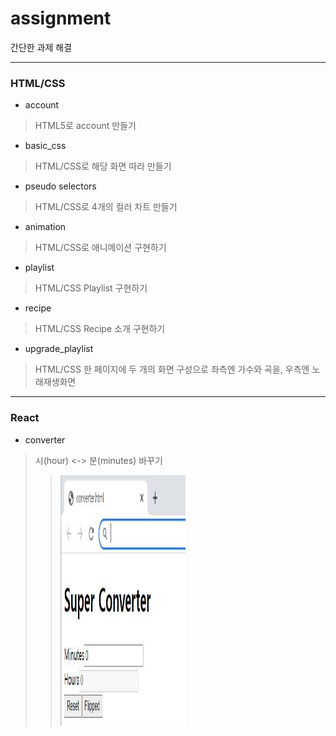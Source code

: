 # assignment
간단한 과제 해결


***
### __HTML/CSS__

* account
> HTML5로 account 만들기 

* basic_css
> HTML/CSS로 해당 화면 따라 만들기

* pseudo selectors
> HTML/CSS로 4개의 컬러 차트 만들기

* animation
> HTML/CSS로 애니메이션 구현하기

* playlist
> HTML/CSS Playlist 구현하기

* recipe
> HTML/CSS Recipe 소개 구현하기

* upgrade_playlist
> HTML/CSS 한 페이지에 두 개의 화면 구성으로 좌측엔 가수와 곡을, 우측엔 노래재생화면 


***
### __React__

* converter
> 시(hour) <-> 분(minutes) 바꾸기
>> <img src = "https://github.com/sungeunnn/assignment/blob/main/converter/converter.JPG" width="200" height = "400"/>

